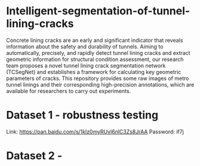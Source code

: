 # Intelligent-segmentation-of-tunnel-lining-cracks
Concrete lining cracks are an early and significant indicator that reveals information about the safety and durability of tunnels. Aiming to automatically, precisely, and rapidly detect tunnel lining cracks and extract geometric information for structural condition assessment, our research team proposes a novel tunnel lining crack segmentation network (TCSegNet) and establishes a framework for calculating key geometric parameters of cracks.
This repository provides some raw images of metro tunnel linings and their corresponding high-precision annotations, which are available for researchers to carry out experiments.
# Dataset 1 - robustness testing
Link: https://pan.baidu.com/s/1klz0myRUvl6nlC3Zs8JrAA 
Password: if7j
# Dataset 2 - 

